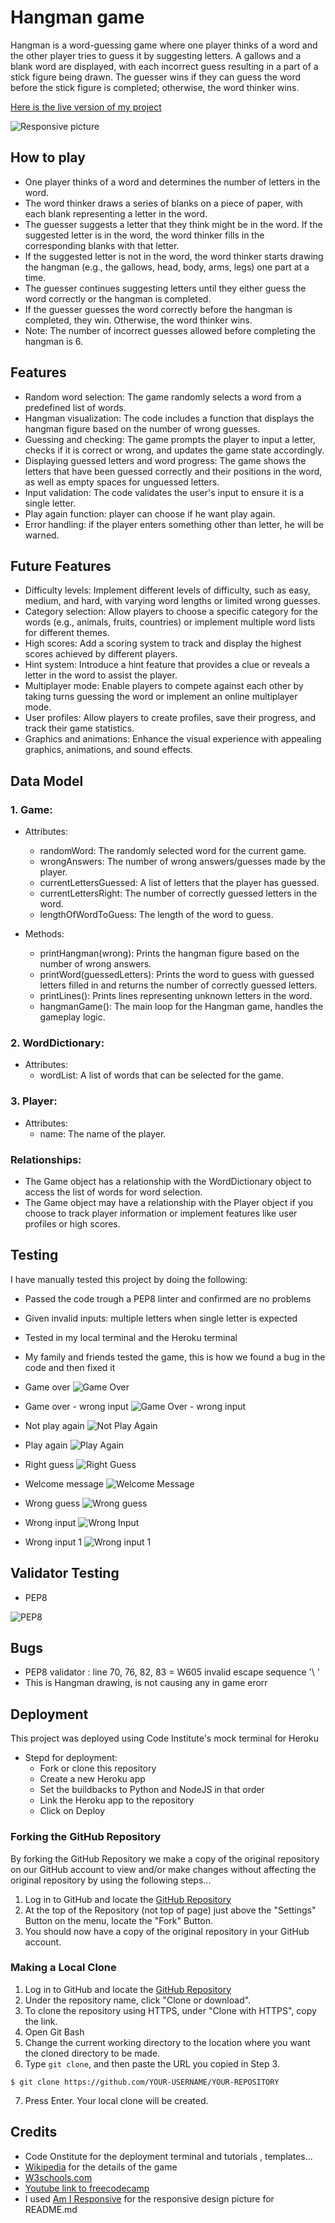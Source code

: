 # Hangman game


Hangman is a word-guessing game where one player thinks of a word and the other player tries to guess it by suggesting letters. A gallows and a blank word are displayed, with each incorrect guess resulting in a part of a stick figure being drawn. The guesser wins if they can guess the word before the stick figure is completed; otherwise, the word thinker wins.

[Here is the live version of my project](https://los-hangman.herokuapp.com/)

![Responsive picture](images/am_i_responsive.png)

## How to play

- One player thinks of a word and determines the number of letters in the word.
- The word thinker draws a series of blanks on a piece of paper, with each blank representing a letter in the word.
- The guesser suggests a letter that they think might be in the word.
If the suggested letter is in the word, the word thinker fills in the corresponding blanks with that letter.
- If the suggested letter is not in the word, the word thinker starts drawing the hangman (e.g., the gallows, head, body, arms, legs) one part at a time.
- The guesser continues suggesting letters until they either guess the word correctly or the hangman is completed.
- If the guesser guesses the word correctly before the hangman is completed, they win. Otherwise, the word thinker wins.
- Note: The number of incorrect guesses allowed before completing the hangman is 6.

## Features

- Random word selection: The game randomly selects a word from a predefined list of words.
- Hangman visualization: The code includes a function that displays the hangman figure based on the number of wrong guesses.
- Guessing and checking: The game prompts the player to input a letter, checks if it is correct or wrong, and updates the game state accordingly.
- Displaying guessed letters and word progress: The game shows the letters that have been guessed correctly and their positions in the word, as well as empty spaces for unguessed letters.
- Input validation: The code validates the user's input to ensure it is a single letter.
- Play again function: player can choose if he want play again.
- Error handling: if the player enters something other than letter, he will be warned.

## Future Features

- Difficulty levels: Implement different levels of difficulty, such as easy, medium, and hard, with varying word lengths or limited wrong guesses.
- Category selection: Allow players to choose a specific category for the words (e.g., animals, fruits, countries) or implement multiple word lists for different themes.
- High scores: Add a scoring system to track and display the highest scores achieved by different players.
- Hint system: Introduce a hint feature that provides a clue or reveals a letter in the word to assist the player.
- Multiplayer mode: Enable players to compete against each other by taking turns guessing the word or implement an online multiplayer mode.
- User profiles: Allow players to create profiles, save their progress, and track their game statistics.
- Graphics and animations: Enhance the visual experience with appealing graphics, animations, and sound effects.

## Data Model

### 1. Game:

- Attributes:
    - randomWord: The randomly selected word for the current game.
    - wrongAnswers: The number of wrong answers/guesses made by the player.
    - currentLettersGuessed: A list of letters that the player has guessed.
    - currentLettersRight: The number of correctly guessed letters in the word.
    - lengthOfWordToGuess: The length of the word to guess.

- Methods:

    - printHangman(wrong): Prints the hangman figure based on the number of wrong answers.
    - printWord(guessedLetters): Prints the word to guess with guessed letters filled in and returns the number of correctly guessed letters.
    - printLines(): Prints lines representing unknown letters in the word.
    - hangmanGame(): The main loop for the Hangman game, handles the gameplay logic.

### 2. WordDictionary:

- Attributes:
    - wordList: A list of words that can be selected for the game.
### 3. Player:

- Attributes:
    - name: The name of the player.

### Relationships:
- The Game object has a relationship with the WordDictionary object to access the list of words for word selection.
- The Game object may have a relationship with the Player object if you choose to track player information or implement features like user profiles or high scores.

## Testing
I have manually tested this project by doing the following:
- Passed the code trough a PEP8 linter and confirmed are no problems
- Given invalid inputs: multiple letters when single letter is expected
- Tested in my local terminal and the Heroku terminal
- My family and friends tested the game, this is how we found a bug in the     
  code and then fixed it

- Game over
![Game Over](images/game_over.png)

- Game over - wrong input 
![Game Over - wrong input](images/game_over_wrong_input.png)

- Not play again
![Not Play Again](images/not_play_again.png)

- Play again
![Play Again](images/play_again.png)

- Right guess
![Right Guess](images/right_guess.png)

- Welcome message
![Welcome Message](images/welcome_message.png)

- Wrong guess
![Wrong guess](images/wrong_guess.png)

- Wrong input
![Wrong Input](images/wrong_input.png)

- Wrong input 1
![Wrong input 1](images/wrong_input_1.png)


## Validator Testing
- PEP8

![PEP8](images/pep8.png)


## Bugs

- PEP8 validator : line 70, 76, 82, 83 = W605 invalid escape sequence '\ '
- This is Hangman drawing, is not causing any in game erorr 

## Deployment

This project was deployed using Code Institute's mock terminal for Heroku
- Stepd for deployment:
    - Fork or clone this repository
    - Create a new Heroku app
    - Set the buildbacks to Python and NodeJS in that order
    - Link the Heroku app to the repository
    - Click on Deploy

### Forking the GitHub Repository

By forking the GitHub Repository we make a copy of the original repository on our GitHub account to view and/or make changes without affecting the original repository by using the following steps...

1. Log in to GitHub and locate the [GitHub Repository](https://github.com/RockyPraxe/Hangman)
2. At the top of the Repository (not top of page) just above the "Settings" Button on the menu, locate the "Fork" Button.
3. You should now have a copy of the original repository in your GitHub account.

### Making a Local Clone

1. Log in to GitHub and locate the [GitHub Repository](https://github.com/RockyPraxe/Hangman)
2. Under the repository name, click "Clone or download".
3. To clone the repository using HTTPS, under "Clone with HTTPS", copy the link.
4. Open Git Bash
5. Change the current working directory to the location where you want the cloned directory to be made.
6. Type `git clone`, and then paste the URL you copied in Step 3.

```
$ git clone https://github.com/YOUR-USERNAME/YOUR-REPOSITORY
```

7. Press Enter. Your local clone will be created.




## Credits 

- Code Onstitute for the deployment terminal and tutorials , templates...
- [Wikipedia](https://en.wikipedia.org/wiki/Hangman_(game)) for the details of the game
- [W3schools.com](https://www.w3schools.com/css/default.asp) 
- [Youtube link to freecodecamp](https://www.youtube.com/@freecodecamp)
- I used [Am I Responsive](https://ui.dev/amiresponsive) for the responsive design picture for README.md

